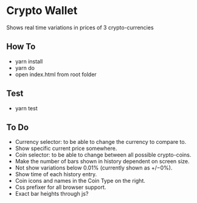 # Crypto Wallet
Shows real time variations in prices of 3 crypto-currencies

## How To
* yarn install
* yarn do
* open index.html from root folder

## Test
* yarn test

## To Do
* Currency selector: to be able to change the currency to compare to.
* Show specific current price somewhere.
* Coin selector: to be able to change between all possible crypto-coins.
* Make the number of bars shown in history dependent on screen size.
* Not show variations below 0.01% (currently shown as +/−0%).
* Show time of each history entry.
* Coin icons and names in the Coin Type on the right.
* Css prefixer for all browser support.
* Exact bar heights through js?
